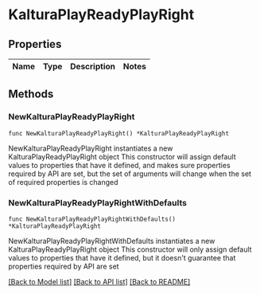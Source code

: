 # KalturaPlayReadyPlayRight

## Properties

Name | Type | Description | Notes
------------ | ------------- | ------------- | -------------

## Methods

### NewKalturaPlayReadyPlayRight

`func NewKalturaPlayReadyPlayRight() *KalturaPlayReadyPlayRight`

NewKalturaPlayReadyPlayRight instantiates a new KalturaPlayReadyPlayRight object
This constructor will assign default values to properties that have it defined,
and makes sure properties required by API are set, but the set of arguments
will change when the set of required properties is changed

### NewKalturaPlayReadyPlayRightWithDefaults

`func NewKalturaPlayReadyPlayRightWithDefaults() *KalturaPlayReadyPlayRight`

NewKalturaPlayReadyPlayRightWithDefaults instantiates a new KalturaPlayReadyPlayRight object
This constructor will only assign default values to properties that have it defined,
but it doesn't guarantee that properties required by API are set


[[Back to Model list]](../README.md#documentation-for-models) [[Back to API list]](../README.md#documentation-for-api-endpoints) [[Back to README]](../README.md)


